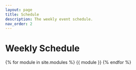 ```yaml
---
layout: page
title: Schedule
description: The weekly event schedule.
nav_order: 2
---
```


# Weekly Schedule

{% for module in site.modules %}
{{ module }}
{% endfor %}
